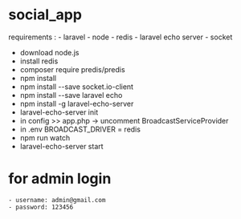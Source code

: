 # social_app
requirements :
    - laravel
    - node
    - redis
    - laravel echo server
    - socket
- download node.js
- install redis
- composer require predis/predis
- npm install
- npm install --save socket.io-client
- npm install --save laravel echo
- npm install -g laravel-echo-server
- laravel-echo-server init
- in config >> app.php -> uncomment BroadcastServiceProvider
- in .env BROADCAST_DRIVER = redis
- npm run watch
- laravel-echo-server start

# for admin login
    - username: admin@gmail.com
    - password: 123456
